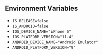 ## Environment Variables

- `IS_RELEASE=false`
- `IS_ANDROID=false`
- `IOS_DEVICE_NAME="iPhone 6"`
- `IOS_PLATFORM_VERSION="11.4"`
- `ANDROID_DEVICE_NAME="Android Emulator"`
- `ANDROID_PLATFORM_VERSION="9"`
